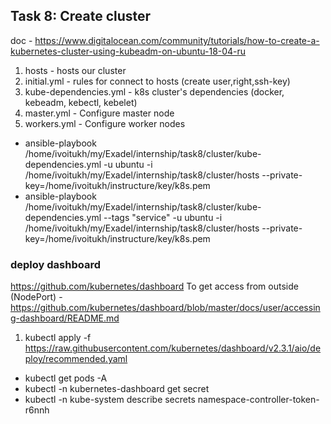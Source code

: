 ## Task 8: Create cluster
doc - https://www.digitalocean.com/community/tutorials/how-to-create-a-kubernetes-cluster-using-kubeadm-on-ubuntu-18-04-ru

1. hosts - hosts our cluster 
2. initial.yml  -  rules for connect to hosts (create user,right,ssh-key)
3. kube-dependencies.yml  - k8s cluster's dependencies (docker, kebeadm, kebectl, kebelet)
4. master.yml - Configure master node
5. workers.yml - Configure worker nodes
-  ansible-playbook /home/ivoitukh/my/Exadel/internship/task8/cluster/kube-dependencies.yml -u ubuntu -i /home/ivoitukh/my/Exadel/internship/task8/cluster/hosts --private-key=/home/ivoitukh/instructure/key/k8s.pem
- ansible-playbook /home/ivoitukh/my/Exadel/internship/task8/cluster/kube-dependencies.yml --tags "service" -u ubuntu -i /home/ivoitukh/my/Exadel/internship/task8/cluster/hosts --private-key=/home/ivoitukh/instructure/key/k8s.pem


### deploy dashboard 
https://github.com/kubernetes/dashboard
To get access from outside (NodePort) - https://github.com/kubernetes/dashboard/blob/master/docs/user/accessing-dashboard/README.md

1. kubectl apply -f https://raw.githubusercontent.com/kubernetes/dashboard/v2.3.1/aio/deploy/recommended.yaml
- kubectl get pods -A
- kubectl -n kubernetes-dashboard get secret
- kubectl -n kube-system describe secrets namespace-controller-token-r6nnh



